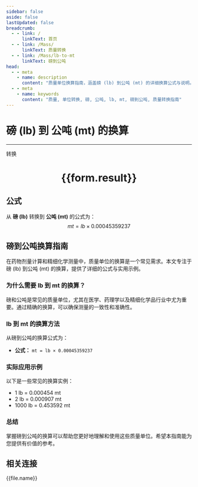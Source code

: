 ```yaml
---
sidebar: false
aside: false
lastUpdated: false
breadcrumb:
  - - link: /
      linkText: 首页
  - - link: /Mass/
      linkText: 质量转换
  - - link: /Mass/lb-to-mt
      linkText: 磅到公吨
head:
  - - meta
    - name: description
      content: "质量单位换算指南，涵盖磅 (lb) 到公吨 (mt) 的详细换算公式与说明。"
  - - meta
    - name: keywords
      content: "质量, 单位转换, 磅, 公吨, lb, mt, 磅到公吨, 质量转换指南"
---
```

# 磅 (lb) 到 公吨 (mt) 的换算
---
<script setup>
import { onMounted, reactive, inject, ref } from 'vue'
import { NButton, NForm, NFormItem, NInput, NInputNumber, NSelect, NCard, useMessage,NGrid ,NGi } from 'naive-ui'
import { defineClientComponent } from 'vitepress'
import { Mass } from '../../files';

const convert = inject('convert')

const form = reactive({
  number: null,
  result: '',
})

const convertHandler = () => {
  if (form.number !== null && !isNaN(form.number)) {
    const convertedValue = parseFloat(form.number) * 0.00045359237
    form.result = `${form.number}lb = ${convertedValue.toFixed(6)}mt`
  } else {
    form.result = '请输入有效的数值。'
  }
}
</script>

<n-form size="large" :model="form">
  <n-form-item label="磅 (lb)">
    <n-input-number v-model:value="form.number" placeholder="输入磅" style="width: 100%" />
  </n-form-item>
  <n-form-item>
    <n-button type="primary" @click="convertHandler" block>转换</n-button>
  </n-form-item>
</n-form>

<n-card  embedded :bordered="false" hoverable>
  <div  style="text-align:center">
    <h1>{{form.result}}</h1>
  </div>
</n-card>

## 公式

从 **磅 (lb)** 转换到 **公吨 (mt)** 的公式为：
$$ mt = lb \times 0.00045359237 $$

## 磅到公吨换算指南

在药物剂量计算和精细化学测量中，质量单位的换算是一个常见需求。本文专注于磅 (lb) 到公吨 (mt) 的换算，提供了详细的公式与实用示例。

### 为什么需要 lb 到 mt 的换算？

磅和公吨是常见的质量单位，尤其在医学、药理学以及精细化学品行业中尤为重要。通过精确的换算，可以确保测量的一致性和准确性。

### lb 到 mt 的换算方法

从磅到公吨的换算公式为：

- **公式：** `mt = lb × 0.00045359237`

### 实际应用示例

以下是一些常见的换算实例：

- 1 lb = 0.000454 mt
- 2 lb = 0.000907 mt
- 1000 lb = 0.453592 mt

### 总结

掌握磅到公吨的换算可以帮助您更好地理解和使用这些质量单位。希望本指南能为您提供有价值的参考。

## 相关连接
<n-grid x-gap="12" :cols="4">
  <n-gi v-for="(file, index) in Mass" :key="index">
    <n-button
      text
      tag="a"
      :href="file.path"
      type="primary"
    >
      {{file.name}}
    </n-button>
  </n-gi>
</n-grid>